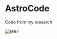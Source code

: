 # AstroCode
Code from my research

![M67](https://www.chromosphere.co.uk/wp-content/blogs.dir/1/files/2017/04/M67_header.jpg)
